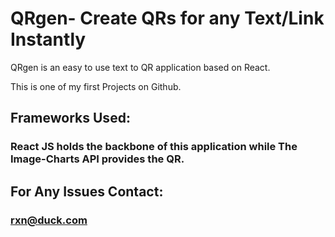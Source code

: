 # QRgen- Create QRs for any Text/Link Instantly

QRgen is an easy to use text to QR application based on React. 

This is one of my first Projects on Github.

## Frameworks Used:
### React JS holds the backbone of this application while The Image-Charts API provides the QR.

## For Any Issues Contact:
### rxn@duck.com
